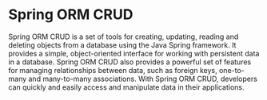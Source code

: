 # Spring ORM CRUD
Spring ORM CRUD is a set of tools for creating, updating, reading and deleting objects from a database using the Java Spring framework. 
It provides a simple, object-oriented interface for working with persistent data in a database.
Spring ORM CRUD also provides a powerful set of features for managing relationships between data, such as foreign keys, one-to-many and many-to-many associations. 
With Spring ORM CRUD, developers can quickly and easily access and manipulate data in their applications.
